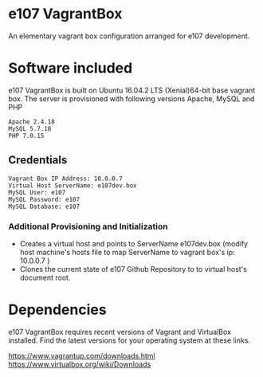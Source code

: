 # e107 VagrantBox
 An elementary vagrant box configuration arranged for e107 development.

# Software included
e107 VagrantBox is built on Ubuntu 16.04.2 LTS (Xenial)64-bit base vagrant box. The server is provisioned with following versions Apache, MySQL and PHP

    Apache 2.4.18
    MySQL 5.7.18
    PHP 7.0.15

## Credentials  
    Vagrant Box IP Address: 10.0.0.7
    Virtual Host ServerName: e107dev.box
    MySQL User: e107
    MySQL Password: e107
    MySQL Database: e107


### Additional Provisioning and Initialization
* Creates a virtual host and points to ServerName e107dev.box (modify host machine's hosts file to map ServerName to vagrant box's ip: 10.0.0.7 ) 
* Clones the current state of e107 Github Repository to to virtual host's document root.

# Dependencies
e107 VagrantBox requires recent versions of Vagrant and VirtualBox installed. Find the latest versions for your operating system at these links.

https://www.vagrantup.com/downloads.html  
https://www.virtualbox.org/wiki/Downloads  


